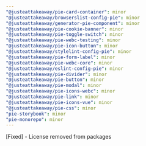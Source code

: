 ```yaml
---
"@justeattakeaway/pie-card-container": minor
"@justeattakeaway/browserslist-config-pie": minor
"@justeattakeaway/generator-pie-component": minor
"@justeattakeaway/pie-cookie-banner": minor
"@justeattakeaway/pie-toggle-switch": minor
"@justeattakeaway/pie-webc-testing": minor
"@justeattakeaway/pie-icon-button": minor
"@justeattakeaway/stylelint-config-pie": minor
"@justeattakeaway/pie-form-label": minor
"@justeattakeaway/pie-webc-core": minor
"@justeattakeaway/eslint-config-pie": minor
"@justeattakeaway/pie-divider": minor
"@justeattakeaway/pie-button": minor
"@justeattakeaway/pie-modal": minor
"@justeattakeaway/pie-icons-webc": minor
"@justeattakeaway/pie-link": minor
"@justeattakeaway/pie-icons-vue": minor
"@justeattakeaway/pie-css": minor
"pie-storybook": minor
"pie-monorepo": minor
---
```


[Fixed] - License removed from packages
